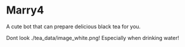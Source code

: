 # Marry4
A cute bot that can prepare delicious black tea for you.

Dont look ./tea_data/image_white.png! Especially when drinking water!
